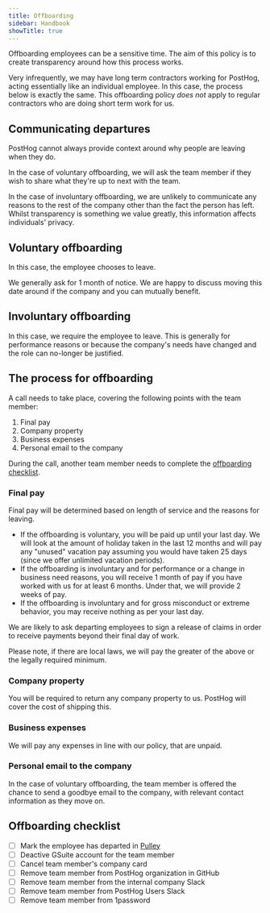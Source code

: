 ```yaml
---
title: Offboarding
sidebar: Handbook
showTitle: true
---
```


Offboarding employees can be a sensitive time. The aim of this policy is to create transparency around how this process works.

Very infrequently, we may have long term contractors working for PostHog, acting essentially like an individual employee. In this case, the process below is exactly the same.  This offboarding policy *does not* apply to regular contractors who are doing short term work for us.

## Communicating departures

PostHog cannot always provide context around why people are leaving when they do.

In the case of voluntary offboarding, we will ask the team member if they wish to share what they're up to next with the team.

In the case of involuntary offboarding, we are unlikely to communicate any reasons to the rest of the company other than the fact the person has left. Whilst transparency is something we value greatly, this information affects individuals' privacy. 

## Voluntary offboarding

In this case, the employee chooses to leave.

We generally ask for 1 month of notice. We are happy to discuss moving this date around if the company and you can mutually benefit.

## Involuntary offboarding

In this case, we require the employee to leave. This is generally for performance reasons or because the company's needs have changed and the role can no-longer be justified.

## The process for offboarding

A call needs to take place, covering the following points with the team member:

1. Final pay
1. Company property
1. Business expenses
1. Personal email to the company

During the call, another team member needs to complete the [offboarding checklist](#offboarding-checklist).

### Final pay

Final pay will be determined based on length of service and the reasons for leaving.

* If the offboarding is voluntary, you will be paid up until your last day. We will look at the amount of holiday taken in the last 12 months and will pay any "unused" vacation pay assuming you would have taken 25 days (since we offer unlimited vacation periods).
* If the offboarding is involuntary and for performance or a change in business need reasons, you will receive 1 month of pay if you have worked with us for at least 6 months. Under that, we will provide 2 weeks of pay.
* If the offboarding is involuntary and for gross misconduct or extreme behavior, you may receive nothing as per your last day.

We are likely to ask departing employees to sign a release of claims in order to receive payments beyond their final day of work.

Please note, if there are local laws, we will pay the greater of the above or the legally required minimum.

### Company property

You will be required to return any company property to us. PostHog will cover the cost of shipping this.

### Business expenses

We will pay any expenses in line with our policy, that are unpaid.

### Personal email to the company

In the case of voluntary offboarding, the team member is offered the chance to send a goodbye email to the company, with relevant contact information as they move on.

## Offboarding checklist

- [ ] Mark the employee has departed in [Pulley](https://pulley.com)
- [ ] Deactive GSuite account for the team member
- [ ] Cancel team member's company card
- [ ] Remove team member from PostHog organization in GitHub
- [ ] Remove team member from the internal company Slack
- [ ] Remove team member from PostHog Users Slack
- [ ] Remove team member from 1password